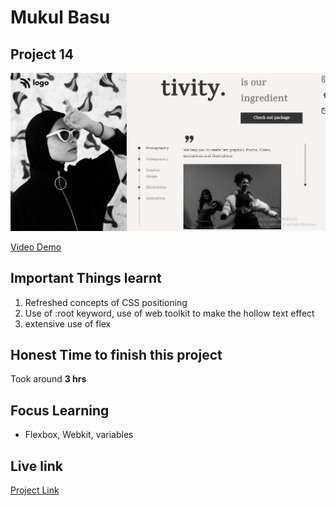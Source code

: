 # Mukul Basu

## Project 14
![Image](./Capture.PNG)

[Video Demo](https://vimeo.com/741061076/fbe18b7944)

## Important Things learnt 
1. Refreshed concepts of CSS positioning
2. Use of :root keyword, use of web toolkit to make the hollow text effect
3. extensive use of flex

## Honest Time to finish this project

Took around **3 hrs**

## Focus Learning
- Flexbox, Webkit, variables 

## Live link

[Project Link](https://project14.vercel.app/)


